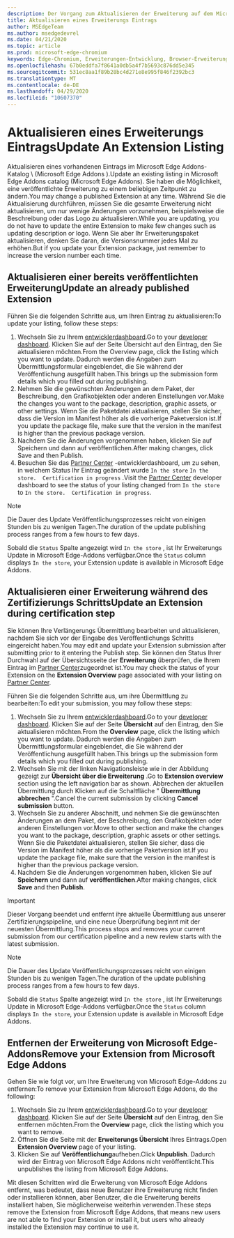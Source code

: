 ```yaml
---
description: Der Vorgang zum Aktualisieren der Erweiterung auf dem Microsoft Store.
title: Aktualisieren eines Erweiterungs Eintrags
author: MSEdgeTeam
ms.author: msedgedevrel
ms.date: 04/21/2020
ms.topic: article
ms.prod: microsoft-edge-chromium
keywords: Edge-Chromium, Erweiterungen-Entwicklung, Browser-Erweiterungen, Addons, Partner Center, Entwickler
ms.openlocfilehash: 67b0eddfa7f8641a0db5a4f7b5693c876dd5e345
ms.sourcegitcommit: 531ec8aa1f89b28bc4d271e8e995f846f2392bc3
ms.translationtype: MT
ms.contentlocale: de-DE
ms.lasthandoff: 04/29/2020
ms.locfileid: "10607370"
---
```

# <span data-ttu-id="fd60b-104">Aktualisieren eines Erweiterungs Eintrags</span><span class="sxs-lookup"><span data-stu-id="fd60b-104">Update An Extension Listing</span></span>  

<span data-ttu-id="fd60b-105">Aktualisieren eines vorhandenen Eintrags im Microsoft Edge Addons-Katalog \ (Microsoft Edge Addons \).</span><span class="sxs-lookup"><span data-stu-id="fd60b-105">Update an existing listing in Microsoft Edge Addons catalog \(Microsoft Edge Addons\).</span></span>  <span data-ttu-id="fd60b-106">Sie haben die Möglichkeit, eine veröffentlichte Erweiterung zu einem beliebigen Zeitpunkt zu ändern.</span><span class="sxs-lookup"><span data-stu-id="fd60b-106">You may change a published Extension at any time.</span></span>  <span data-ttu-id="fd60b-107">Während Sie die Aktualisierung durchführen, müssen Sie die gesamte Erweiterung nicht aktualisieren, um nur wenige Änderungen vorzunehmen, beispielsweise die Beschreibung oder das Logo zu aktualisieren.</span><span class="sxs-lookup"><span data-stu-id="fd60b-107">While you are updating, you do not have to update the entire Extension to make few changes such as updating description or logo.</span></span>  <span data-ttu-id="fd60b-108">Wenn Sie aber Ihr Erweiterungspaket aktualisieren, denken Sie daran, die Versionsnummer jedes Mal zu erhöhen.</span><span class="sxs-lookup"><span data-stu-id="fd60b-108">But if you update your Extension package, just remember to increase the version number each time.</span></span>  

## <span data-ttu-id="fd60b-109">Aktualisieren einer bereits veröffentlichten Erweiterung</span><span class="sxs-lookup"><span data-stu-id="fd60b-109">Update an already published Extension</span></span>  

<span data-ttu-id="fd60b-110">Führen Sie die folgenden Schritte aus, um Ihren Eintrag zu aktualisieren:</span><span class="sxs-lookup"><span data-stu-id="fd60b-110">To update your listing, follow these steps:</span></span>  

1.  <span data-ttu-id="fd60b-111">Wechseln Sie zu Ihrem [entwicklerdashboard][MicrosoftPartnerCenter].</span><span class="sxs-lookup"><span data-stu-id="fd60b-111">Go to your [developer dashboard][MicrosoftPartnerCenter].</span></span>  <span data-ttu-id="fd60b-112">Klicken Sie auf der Seite Übersicht auf den Eintrag, den Sie aktualisieren möchten.</span><span class="sxs-lookup"><span data-stu-id="fd60b-112">From the Overview page, click the listing which you want to update.</span></span>  <span data-ttu-id="fd60b-113">Dadurch werden die Angaben zum Übermittlungsformular eingeblendet, die Sie während der Veröffentlichung ausgefüllt haben.</span><span class="sxs-lookup"><span data-stu-id="fd60b-113">This brings up the submission form details which you filled out during publishing.</span></span>  
1.  <span data-ttu-id="fd60b-114">Nehmen Sie die gewünschten Änderungen an dem Paket, der Beschreibung, den Grafikobjekten oder anderen Einstellungen vor.</span><span class="sxs-lookup"><span data-stu-id="fd60b-114">Make the changes you want to the package, description, graphic assets, or other settings.</span></span>  <span data-ttu-id="fd60b-115">Wenn Sie die Paketdatei aktualisieren, stellen Sie sicher, dass die Version im Manifest höher als die vorherige Paketversion ist.</span><span class="sxs-lookup"><span data-stu-id="fd60b-115">If you update the package file, make sure that the version in the manifest is higher than the previous package version.</span></span>
1.  <span data-ttu-id="fd60b-116">Nachdem Sie die Änderungen vorgenommen haben, klicken Sie auf Speichern und dann auf veröffentlichen.</span><span class="sxs-lookup"><span data-stu-id="fd60b-116">After making changes, click Save and then Publish.</span></span>
1.  <span data-ttu-id="fd60b-117">Besuchen Sie das [Partner Center][MicrosoftPartnerCenter] -entwicklerdashboard, um zu sehen, in welchem Status Ihr Eintrag geändert wurde `In the store` `In the store.  Certification in progress` .</span><span class="sxs-lookup"><span data-stu-id="fd60b-117">Visit the [Partner Center][MicrosoftPartnerCenter] developer dashboard to see the status of your listing changed from `In the store` to `In the store.  Certification in progress`.</span></span>  

> [!NOTE]
> <span data-ttu-id="fd60b-118">Die Dauer des Update Veröffentlichungsprozesses reicht von einigen Stunden bis zu wenigen Tagen.</span><span class="sxs-lookup"><span data-stu-id="fd60b-118">The duration of the update publishing process ranges from a few hours to few days.</span></span>  

<span data-ttu-id="fd60b-119">Sobald die `Status` Spalte angezeigt wird `In the store` , ist Ihr Erweiterungs Update in Microsoft Edge-Addons verfügbar.</span><span class="sxs-lookup"><span data-stu-id="fd60b-119">Once the `Status` column displays `In the store`, your Extension update is available in Microsoft Edge Addons.</span></span>  

## <span data-ttu-id="fd60b-120">Aktualisieren einer Erweiterung während des Zertifizierungs Schritts</span><span class="sxs-lookup"><span data-stu-id="fd60b-120">Update an Extension during certification step</span></span>  

<span data-ttu-id="fd60b-121">Sie können Ihre Verlängerungs Übermittlung bearbeiten und aktualisieren, nachdem Sie sich vor der Eingabe des Veröffentlichungs Schritts eingereicht haben.</span><span class="sxs-lookup"><span data-stu-id="fd60b-121">You may edit and update your Extension submission after submitting prior to it entering the Publish step.</span></span>  <span data-ttu-id="fd60b-122">Sie können den Status Ihrer Durchwahl auf der Übersichtsseite der **Erweiterung** überprüfen, die Ihrem Eintrag im [Partner Center][MicrosoftPartnerCenter]zugeordnet ist.</span><span class="sxs-lookup"><span data-stu-id="fd60b-122">You may check the status of your Extension on the **Extension Overview** page associated with your listing on [Partner Center][MicrosoftPartnerCenter].</span></span>  

<span data-ttu-id="fd60b-123">Führen Sie die folgenden Schritte aus, um ihre Übermittlung zu bearbeiten:</span><span class="sxs-lookup"><span data-stu-id="fd60b-123">To edit your submission, you may follow these steps:</span></span>  

1.  <span data-ttu-id="fd60b-124">Wechseln Sie zu Ihrem [entwicklerdashboard][MicrosoftPartnerCenter].</span><span class="sxs-lookup"><span data-stu-id="fd60b-124">Go to your [developer dashboard][MicrosoftPartnerCenter].</span></span>  <span data-ttu-id="fd60b-125">Klicken Sie auf der Seite **Übersicht** auf den Eintrag, den Sie aktualisieren möchten.</span><span class="sxs-lookup"><span data-stu-id="fd60b-125">From the **Overview** page, click the listing which you want to update.</span></span>  <span data-ttu-id="fd60b-126">Dadurch werden die Angaben zum Übermittlungsformular eingeblendet, die Sie während der Veröffentlichung ausgefüllt haben.</span><span class="sxs-lookup"><span data-stu-id="fd60b-126">This brings up the submission form details which you filled out during publishing.</span></span>  
1.  <span data-ttu-id="fd60b-127">Wechseln Sie mit der linken Navigationsleiste wie in der Abbildung gezeigt zur **Übersicht über die Erweiterung** .</span><span class="sxs-lookup"><span data-stu-id="fd60b-127">Go to **Extension overview** section using the left navigation bar as shown.</span></span>  <span data-ttu-id="fd60b-128">Abbrechen der aktuellen Übermittlung durch Klicken auf die Schaltfläche " **Übermittlung abbrechen** ".</span><span class="sxs-lookup"><span data-stu-id="fd60b-128">Cancel the current submission by clicking **Cancel submission** button.</span></span>  
1.  <span data-ttu-id="fd60b-129">Wechseln Sie zu anderer Abschnitt, und nehmen Sie die gewünschten Änderungen an dem Paket, der Beschreibung, den Grafikobjekten oder anderen Einstellungen vor.</span><span class="sxs-lookup"><span data-stu-id="fd60b-129">Move to other section and make the changes you want to the package, description, graphic assets or other settings.</span></span>  <span data-ttu-id="fd60b-130">Wenn Sie die Paketdatei aktualisieren, stellen Sie sicher, dass die Version im Manifest höher als die vorherige Paketversion ist.</span><span class="sxs-lookup"><span data-stu-id="fd60b-130">If you update the package file, make sure that the version in the manifest is higher than the previous package version.</span></span>  
1.  <span data-ttu-id="fd60b-131">Nachdem Sie die Änderungen vorgenommen haben, klicken Sie auf **Speichern** und dann auf **veröffentlichen**.</span><span class="sxs-lookup"><span data-stu-id="fd60b-131">After making changes, click **Save** and then **Publish**.</span></span>  

> [!IMPORTANT]
> <span data-ttu-id="fd60b-132">Dieser Vorgang beendet und entfernt ihre aktuelle Übermittlung aus unserer Zertifizierungspipeline, und eine neue Überprüfung beginnt mit der neuesten Übermittlung.</span><span class="sxs-lookup"><span data-stu-id="fd60b-132">This process stops and removes your current submission from our certification pipeline and a new review starts with the latest submission.</span></span>  

> [!NOTE]
> <span data-ttu-id="fd60b-133">Die Dauer des Update Veröffentlichungsprozesses reicht von einigen Stunden bis zu wenigen Tagen.</span><span class="sxs-lookup"><span data-stu-id="fd60b-133">The duration of the update publishing process ranges from a few hours to few days.</span></span>  

<span data-ttu-id="fd60b-134">Sobald die `Status` Spalte angezeigt wird `In the store` , ist Ihr Erweiterungs Update in Microsoft Edge-Addons verfügbar.</span><span class="sxs-lookup"><span data-stu-id="fd60b-134">Once the `Status` column displays `In the store`, your Extension update is available in Microsoft Edge Addons.</span></span>  

## <span data-ttu-id="fd60b-135">Entfernen der Erweiterung von Microsoft Edge-Addons</span><span class="sxs-lookup"><span data-stu-id="fd60b-135">Remove your Extension from Microsoft Edge Addons</span></span>  

<span data-ttu-id="fd60b-136">Gehen Sie wie folgt vor, um Ihre Erweiterung von Microsoft Edge-Addons zu entfernen:</span><span class="sxs-lookup"><span data-stu-id="fd60b-136">To remove your Extension from Microsoft Edge Addons, do the following:</span></span>  

1.  <span data-ttu-id="fd60b-137">Wechseln Sie zu Ihrem [entwicklerdashboard][MicrosoftPartnerCenter].</span><span class="sxs-lookup"><span data-stu-id="fd60b-137">Go to your [developer dashboard][MicrosoftPartnerCenter].</span></span>  <span data-ttu-id="fd60b-138">Klicken Sie auf der Seite **Übersicht** auf den Eintrag, den Sie entfernen möchten.</span><span class="sxs-lookup"><span data-stu-id="fd60b-138">From the **Overview** page, click the listing which you want to remove.</span></span>  
1.  <span data-ttu-id="fd60b-139">Öffnen Sie die Seite mit der **Erweiterungs Übersicht** Ihres Eintrags.</span><span class="sxs-lookup"><span data-stu-id="fd60b-139">Open **Extension Overview** page of your listing.</span></span>  
1.  <span data-ttu-id="fd60b-140">Klicken Sie auf **Veröffentlichung**aufheben.</span><span class="sxs-lookup"><span data-stu-id="fd60b-140">Click **Unpublish**.</span></span>  <span data-ttu-id="fd60b-141">Dadurch wird der Eintrag von Microsoft Edge Addons nicht veröffentlicht.</span><span class="sxs-lookup"><span data-stu-id="fd60b-141">This unpublishes the listing from Microsoft Edge Addons.</span></span>  

<span data-ttu-id="fd60b-142">Mit diesen Schritten wird die Erweiterung von Microsoft Edge Addons entfernt, was bedeutet, dass neue Benutzer ihre Erweiterung nicht finden oder installieren können, aber Benutzer, die die Erweiterung bereits installiert haben, Sie möglicherweise weiterhin verwenden.</span><span class="sxs-lookup"><span data-stu-id="fd60b-142">These steps remove the Extension from Microsoft Edge Addons, that means new users are not able to find your Extension or install it, but users who already installed the Extension may continue to use it.</span></span>  

<!-- image links -->  

<!-- links -->  

[MicrosoftPartnerCenter]: https://partner.microsoft.com/dashboard/microsoftedge/public/login?ref=dd "Partner Center"  
